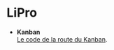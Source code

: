 # LiPro


* **Kanban**   
[Le code de la route du Kanban](http://blog.myagilepartner.fr/index.php/2017/10/11/le-code-de-la-route-du-kanban/).



